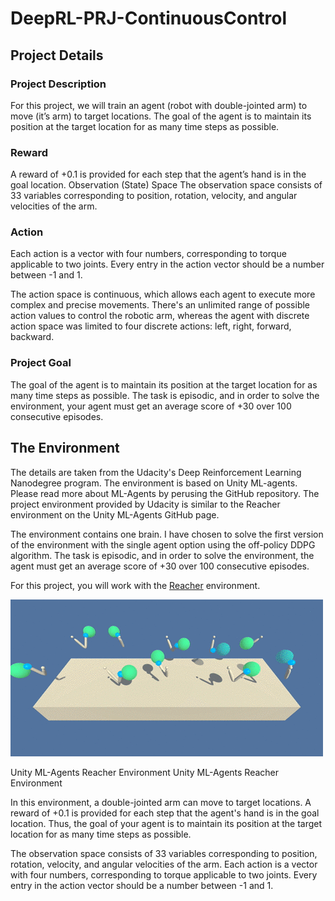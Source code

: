 # DeepRL-PRJ-ContinuousControl

## Project Details

### Project Description
For this project, we will train an agent (robot with double-jointed arm) to move (it’s arm) to target locations.  The goal of the agent is to maintain its position at the target location for as many time steps as possible.

### Reward
A reward of +0.1 is provided for each step that the agent’s hand is in the goal location. 
Observation (State) Space
The observation space consists of 33 variables corresponding to position, rotation, velocity, and angular velocities of the arm. 

### Action
Each action is a vector with four numbers, corresponding to torque applicable to two joints. Every entry in the action vector should be a number between -1 and 1.

The action space is continuous, which allows each agent to execute more complex and precise movements. There's an unlimited range of possible action values to control the robotic arm, whereas the agent with discrete action space was limited to four discrete actions: left, right, forward, backward.

### Project Goal
The goal of the agent is to maintain its position at the target location for as many time steps as possible. The task is episodic, and in order to solve the environment, your agent must get an average score of +30 over 100 consecutive episodes.

## The Environment
The details are taken from the Udacity's Deep Reinforcement Learning Nanodegree program. The environment is based on Unity ML-agents. Please read more about ML-Agents by perusing the GitHub repository.
The project environment provided by Udacity is similar to the Reacher environment on the Unity ML-Agents GitHub page.

The environment contains one brain. I have chosen to solve the first version of the environment with the single agent option using the off-policy DDPG algorithm. The task is episodic, and in order to solve the environment, the agent must get an average score of +30 over 100 consecutive episodes.

For this project, you will work with the [Reacher](https://github.com/Unity-Technologies/ml-agents/blob/master/docs/Learning-Environment-Examples.md#reacher) environment.

![](reacher.gif)

Unity ML-Agents Reacher Environment
Unity ML-Agents Reacher Environment

In this environment, a double-jointed arm can move to target locations. A reward of +0.1 is provided for each step that the agent's hand is in the goal location. Thus, the goal of your agent is to maintain its position at the target location for as many time steps as possible.

The observation space consists of 33 variables corresponding to position, rotation, velocity, and angular velocities of the arm. Each action is a vector with four numbers, corresponding to torque applicable to two joints. Every entry in the action vector should be a number between -1 and 1.
